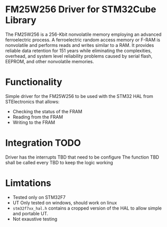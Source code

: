 # FM25W256 Driver for STM32Cube Library

The FM25W256 is a 256-Kbit nonvolatile memory employing an advanced ferroelectric process. A ferroelectric random access memory or F-RAM is nonvolatile and performs reads and writes similar to a RAM. It provides reliable data retention for 151 years while eliminating the complexities, overhead, and system level reliability problems caused by serial flash, EEPROM, and other nonvolatile memories.

# Functionality 

Simple driver for the FM25W256 to be used with the STM32 HAL from STElectronics that allows:

* Checking the status of the FRAM
* Reading from the FRAM 
* Writing to the FRAM

# Integration TODO
 
Driver has the interrupts TBD that need to be configure
The function TBD shall be called every TBD to keep the logic working

# Limtations
* Tested only on STM32F7
* UT Only tested on windows, should work on linux 
* ```stm32f7xx_hal.h``` contains a cropped version of the HAL to allow simple and portable UT.
* Not exaustive testing